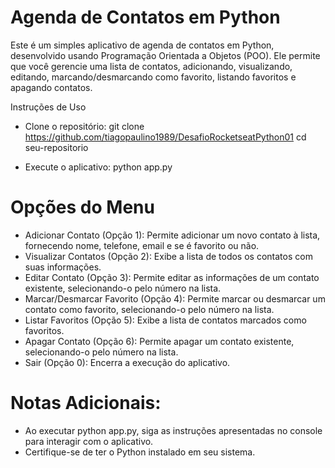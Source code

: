 # Agenda de Contatos em Python

Este é um simples aplicativo de agenda de contatos em Python, desenvolvido usando Programação Orientada a Objetos (POO). Ele permite que você gerencie uma lista de contatos, adicionando, visualizando, editando, marcando/desmarcando como favorito, listando favoritos e apagando contatos.

Instruções de Uso
   - Clone o repositório:
      git clone https://github.com/tiagopaulino1989/DesafioRocketseatPython01
      cd seu-repositorio
   
   - Execute o aplicativo:
      python app.py


# Opções do Menu

- Adicionar Contato (Opção 1): Permite adicionar um novo contato à lista, fornecendo nome, telefone, email e se é favorito ou não.
- Visualizar Contatos (Opção 2): Exibe a lista de todos os contatos com suas informações.
- Editar Contato (Opção 3): Permite editar as informações de um contato existente, selecionando-o pelo número na lista.
- Marcar/Desmarcar Favorito (Opção 4): Permite marcar ou desmarcar um contato como favorito, selecionando-o pelo número na lista.
- Listar Favoritos (Opção 5): Exibe a lista de contatos marcados como favoritos.
- Apagar Contato (Opção 6): Permite apagar um contato existente, selecionando-o pelo número na lista.
- Sair (Opção 0): Encerra a execução do aplicativo.

# Notas Adicionais:

- Ao executar python app.py, siga as instruções apresentadas no console para interagir com o aplicativo.
- Certifique-se de ter o Python instalado em seu sistema.

